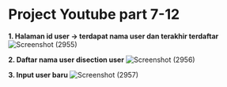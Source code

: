 # Project Youtube part 7-12

**1. Halaman id user -> terdapat nama user dan terakhir terdaftar**
![Screenshot (2955)](https://github.com/user-attachments/assets/5e3f0cc5-7c13-4bed-b2a6-aecc462ff6ef)

**2. Daftar nama user disection user**
![Screenshot (2956)](https://github.com/user-attachments/assets/fcbc66b8-e229-49cd-aafe-d20ce4240734)

**3. Input user baru**
![Screenshot (2957)](https://github.com/user-attachments/assets/ebb16657-a38c-43a6-b093-e9a6f01b8696)
